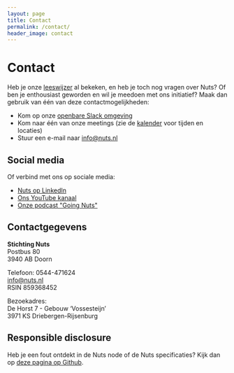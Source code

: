 ```yaml
---
layout: page
title: Contact
permalink: /contact/
header_image: contact
---
```


# Contact

Heb je onze [leeswijzer](/leeswijzer) al bekeken, en heb je toch nog vragen over
Nuts? Of ben je enthousiast geworden en wil je meedoen met ons initiatief? Maak
dan gebruik van één van deze contactmogelijkheden:

  * Kom op onze [openbare Slack omgeving](https://join.slack.com/t/nuts-foundation/shared_invite/zt-1qfkrwpm9-RXREwsmXGpp0bGbONOIx6g)
  * Kom naar één van onze meetings (zie de [kalender](/kalender) voor tijden en locaties)
  * Stuur een e-mail naar [info@nuts.nl](mailto:info@nuts.nl)

## Social media 
Of verbind met ons op sociale media:

  * [Nuts op LinkedIn](https://linkedin.com/company/stichting-nuts)
  * [Ons YouTube kanaal](https://www.youtube.com/channel/UCJtbrUe2TphkzDi2lPY5yYQ)
  * [Onze podcast "Going Nuts"](/podcast)

## Contactgegevens
**Stichting Nuts**<br>
Postbus 80 <br>
3940 AB Doorn <br>

Telefoon: 0544-471624 <br>
info@nuts.nl <br>
RSIN 859368452<br>

Bezoekadres: <br>
De Horst 7 - Gebouw ‘Vossesteijn’ <br>
3971 KS Driebergen-Rijsenburg<br> 



## Responsible disclosure

Heb je een fout ontdekt in de Nuts node of de Nuts specificaties? Kijk dan op
[deze pagina op Github](https://github.com/nuts-foundation/nuts-node/security/policy).
